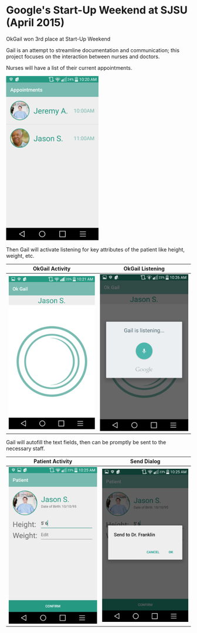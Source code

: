# Google's Start-Up Weekend at SJSU (April 2015)
OkGail won 3rd place at Start-Up Weekend




Gail is an attempt to streamline documentation and communication; this project focuses on the interaction between nurses and doctors.



Nurses will have a list of their current appointments.




<img src="https://github.com/JSafaiyeh/Okay-Gail-Start-Up-Weekend-2015/blob/master/screenshots/AppointmentActivity.png" alt="Appointment Activity" width="50%">



Then Gail will activate listening for key attributes of the patient like height, weight, etc.




OkGail Activity             |  OkGail Listening
-------------------------|-------------------------
![](https://github.com/JSafaiyeh/Okay-Gail-Start-Up-Weekend-2015/blob/master/screenshots/OkGailActivity.png)  |  ![](https://github.com/JSafaiyeh/Okay-Gail-Start-Up-Weekend-2015/blob/master/screenshots/OkGail.png)



Gail will autofill the text fields, then can be promptly be sent to the necessary staff.


Patient Activity             |  Send Dialog
-------------------------|-------------------------
![](https://github.com/JSafaiyeh/Okay-Gail-Start-Up-Weekend-2015/blob/master/screenshots/PatientActivity.png)  |  ![](https://github.com/JSafaiyeh/Okay-Gail-Start-Up-Weekend-2015/blob/master/screenshots/SendDialog.png)

